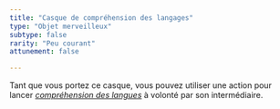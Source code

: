 ```yaml
---
title: "Casque de compréhension des langages"
type: "Objet merveilleux"
subtype: false
rarity: "Peu courant"
attunement: false

---
```

Tant que vous portez ce casque, vous pouvez utiliser une action pour lancer [_compréhension des langues_](/grimoire/comprehension-des-langues/) à volonté par son intermédiaire.
